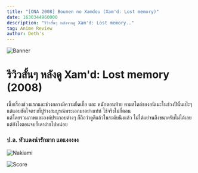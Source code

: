 ```yaml
---
title: "[ONA 2008] Bounen no Xamdou (Xam'd: Lost memory)"
date: 1630344960000
description: "รีวิวสั้นๆ หลังจากดู Xam'd: Lost memory.."
tag: Anime Review
author: Deth's
---
```


![Banner](https://sv1.picz.in.th/images/2021/09/29/CvwZTE.jpg)

# รีวิวสั้นๆ หลังดู Xam'd: Lost memory (2008)

เนื้อเรื่องช่วงแรกและช่วงกลางมีความยืดเยื้อ และ หนักตอนท้าย ตามสไตล์ของอนิเมะในช่วงปีนั้นเป๊ะๆ <br />
แต่แอบขัดใจตรงที่ปูร่างสมบูรณ์พระเอกมาอย่างเท่ห์ ใช้จริงไม่กี่ตอน <br />
แต่โดยรวมภาพและองค์ประกอบต่างๆ ก็ถือว่าดูดีแล้วในระดับนึงแล้ว ไม่ได้แย่จนถึงขนาดรับไม่ได้เลย แต่ยังไงตอนจบก็เดาง่ายไปหน่อย <br />

### ป.ล. หัวแดงน่ารักมาก แอแงงงงง
![Nakiami](https://sv1.picz.in.th/images/2021/09/29/CvwclN.jpg)

![Score](https://img.shields.io/badge/Score-6%2F10-coral?style=for-the-badge)